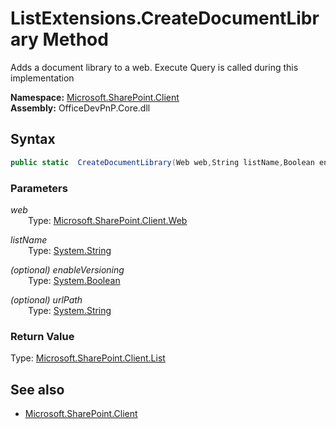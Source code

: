 # ListExtensions.CreateDocumentLibrary Method  
Adds a document library to a web. Execute Query is called during this implementation  

**Namespace:** [Microsoft.SharePoint.Client](Microsoft.SharePoint.Client.md)  
**Assembly:** OfficeDevPnP.Core.dll  
## Syntax
```C#
public static  CreateDocumentLibrary(Web web,String listName,Boolean enableVersioning,String urlPath)
```
### Parameters
*web*  
&emsp;&emsp;Type: [Microsoft.SharePoint.Client.Web](Microsoft.SharePoint.Client.Web.md) 
&emsp;&emsp;  
  
*listName*  
&emsp;&emsp;Type: [System.String](System.String.md) 
&emsp;&emsp;  
  
*(optional) enableVersioning*  
&emsp;&emsp;Type: [System.Boolean](System.Boolean.md) 
&emsp;&emsp;  
  
*(optional) urlPath*  
&emsp;&emsp;Type: [System.String](System.String.md) 
&emsp;&emsp;  
  
### Return Value
Type: [Microsoft.SharePoint.Client.List](Microsoft.SharePoint.Client.List.md 
)
## See also
- [Microsoft.SharePoint.Client](Microsoft.SharePoint.Client.md)
